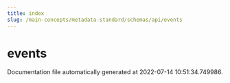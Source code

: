 ```yaml
---
title: index
slug: /main-concepts/metadata-standard/schemas/api/events
---
```


# events

Documentation file automatically generated at 2022-07-14 10:51:34.749986.
